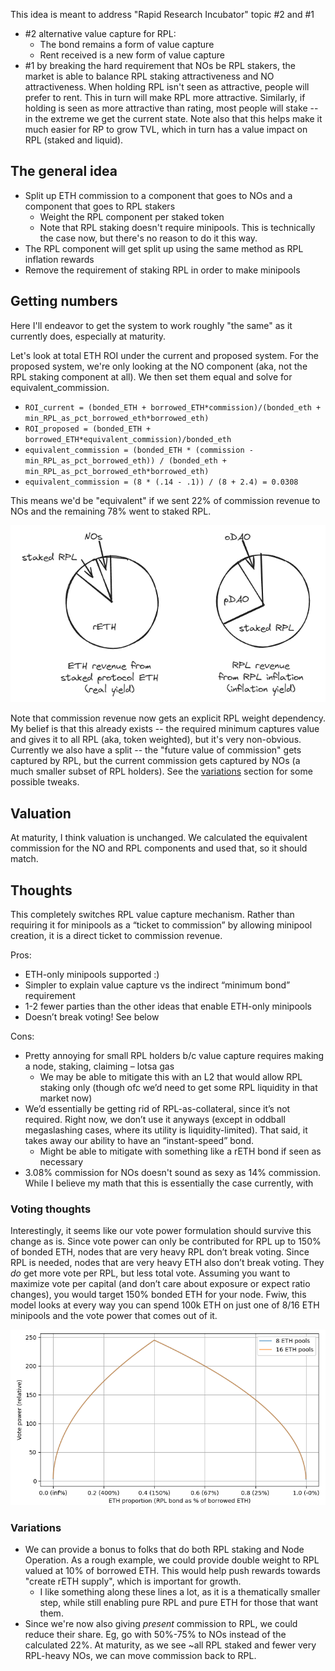 This idea is meant to address "Rapid Research Incubator" topic #2 and #1
  - #2 alternative value capture for RPL:
    - The bond remains a form of value capture
    - Rent received is a new form of value capture
  - #1 by breaking the hard requirement that NOs be RPL stakers, the market is able to balance RPL staking attractiveness and NO attractiveness. When holding RPL isn't seen as attractive, people will prefer to rent. This in turn will make RPL more attractive. Similarly, if holding is seen as more attractive than rating, most people will stake -- in the extreme we get the current state. Note also that this helps make it much easier for RP to grow TVL, which in turn has a value impact on RPL (staked and liquid).

## The general idea 
- Split up ETH commission to a component that goes to NOs and a component that goes to RPL stakers
  - Weight the RPL component per staked token
  - Note that RPL staking doesn't require minipools. This is technically the case now, but there's no reason to do it this way. 
- The RPL component will get split up using the same method as RPL inflation rewards
- Remove the requirement of staking RPL in order to make minipools

## Getting numbers
Here I'll endeavor to get the system to work roughly "the same" as it currently does, especially at maturity.

Let's look at total ETH ROI under the current and proposed system. For the proposed system, we're only looking at the NO component (aka, not the RPL staking component at all). We then set them equal and solve for equivalent_commission.

- `ROI_current = (bonded_ETH + borrowed_ETH*commission)/(bonded_eth + min_RPL_as_pct_borrowed_eth*borrowed_eth)`
- `ROI_proposed = (bonded_ETH + borrowed_ETH*equivalent_commission)/bonded_eth`
- `equivalent_commission = (bonded_ETH * (commission - min_RPL_as_pct_borrowed_eth)) / (bonded_eth + min_RPL_as_pct_borrowed_eth*borrowed_eth)`
- `equivalent_commission = (8 * (.14 - .1)) / (8 + 2.4) = 0.0308`

This means we'd be "equivalent" if we sent 22% of commission revenue to NOs and the remaining 78% went to staked RPL.

![Pie charts showing ETH and RPL revenue](direct_pie_charts.png)

Note that commission revenue now gets an explicit RPL weight dependency. My belief is that this already exists -- the required minimum captures value and gives it to all RPL (aka, token weighted), but it's very non-obvious. Currently we also have a split -- the "future value of commission" gets captured by RPL, but the current commission gets captured by NOs (a much smaller subset of RPL holders). See the [variations](#variations) section for some possible tweaks. 

## Valuation
At maturity, I think valuation is unchanged. We calculated the equivalent commission for the NO and RPL components and used that, so it should match.

## Thoughts
This completely switches RPL value capture mechanism. Rather than requiring it for minipools as a “ticket to commission” by allowing minipool creation, it is a direct ticket to commission revenue.

Pros:
- ETH-only minipools supported :)
- Simpler to explain value capture vs the indirect “minimum bond” requirement
- 1-2 fewer parties than the other ideas that enable ETH-only minipools
- Doesn’t break voting! See below

Cons:
- Pretty annoying for small RPL holders b/c value capture requires making a node, staking, claiming – lotsa gas
  - We may be able to mitigate this with an L2 that would allow RPL staking only (though ofc we’d need to get some RPL liquidity in that market now)
- We’d essentially be getting rid of RPL-as-collateral, since it’s not required. Right now, we don’t use it anyways (except in oddball megaslashing cases, where its utility is liquidity-limited). That said, it takes away our ability to have an “instant-speed” bond.
  - Might be able to mitigate with something like a rETH bond if seen as necessary
- 3.08% commission for NOs doesn't sound as sexy as 14% commission. While I believe my math that this is essentially the case currently, with 

### Voting thoughts
Interestingly, it seems like our vote power formulation should survive this change as is. Since vote power can only be contributed for RPL up to 150% of bonded ETH, nodes that are very heavy RPL don’t break voting. Since RPL is needed, nodes that are very heavy ETH also don’t break voting. They _do_ get more vote per RPL, but less total vote. Assuming you want to maximize vote per capital (and don’t care about exposure or expect ratio changes), you would target 150% bonded ETH for your node. Fwiw, this model looks at every way you can spend 100k ETH on just one of 8/16 ETH minipools and the vote power that comes out of it.

![Chart showing vote power](direct_voting.png)

### Variations
- We can provide a bonus to folks that do both RPL staking and Node Operation. As a rough example, we could provide double weight to RPL valued at 10% of borrowed ETH. This would help push rewards towards "create rETH supply", which is important for growth.
  - I like something along these lines a lot, as it is a thematically smaller step, while still enabling pure RPL and pure ETH for those that want them.
- Since we're now also giving _present_ commission to RPL, we could reduce their share. Eg, go with 50%-75% to NOs instead of the calculated 22%. At maturity, as we see ~all RPL staked and fewer very RPL-heavy NOs, we can move commission back to RPL.
